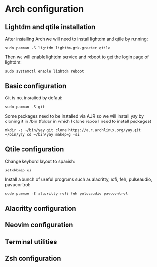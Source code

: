 # Arch configuration
## Lightdm and qtile installation
After installing Arch we will need to install lightdm and qtile by running:

`sudo pacman -S lightdm lightdm-gtk-greeter qtile`

Then we will enable lightdm service and reboot to get the login page of lightdm:

`sudo systemctl enable lightdm
 reboot`
## Basic configuration
Git is not installed by defaul:

`sudo pacman -S git`

Some packages need to be installed via AUR so we will install yay by cloning it in /bin (folder in which I clone repos I need to install packages)

`mkdir -p ~/bin/yay
git clone https://aur.archlinux.org/yay.git ~/bin/yay
cd ~/bin/yay
makepkg -si`

## Qtile configuration
Change keybord layout to spanish:

`setxkbmap es`

Install a bunch of useful programs such as alacritty, rofi, feh, pulseaudio, pavucontrol:

`sudo pacman -S alacritty rofi feh pulseaudio pavucontrol`


## Alacritty configuration

## Neovim configuration 

## Terminal utilities

## Zsh configuration



